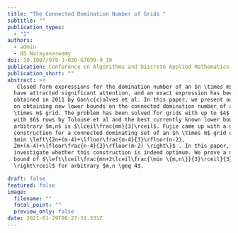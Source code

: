 ```yaml
---
title: "The Connected Domination Number of Grids "
subtitle: ""
publication_types:
  - "1"
authors:
  - admin
  - NS Narayanaswamy
doi: 10.1007/978-3-030-67899-9_19
publication: Conference on Algorithms and Discrete Applied Mathematics, 2021
publication_short: ""
abstract: >+
   Closed form expressions for the domination number of an $n \times m$ grid
  have attracted significant attention, and an exact expression has been
  obtained in 2011 by Gon\c{c}alves et al. In this paper, we present our results
  on obtaining new lower bounds on the connected domination number of an $n
  \times m$ grid. The problem has been solved for grids with up to $4$ rows and
  with $6$ rows by Tolouse et al and the best currently known lower bound for
  arbitrary $m,n$ is $\lceil\frac{mn}{3}\rceil$. Fujie came up with a general
  construction for a connected dominating set of an $n \times m$ grid of size
  $min \left\{2n+(m-4)+\lfloor\frac{m-4}{3}\rfloor(n-2),
  2m+(n-4)+\lfloor\frac{n-4}{3}\rfloor(m-2) \right\}$ . In this paper, we
  investigate whether this construction is indeed optimum. We prove a new lower
  bound of $\left\lceil\frac{mn+2\lceil\frac{\min \{m,n\}}{3}\rceil}{3}
  \right\rceil$ for arbitrary $m,n \geq 4$.

draft: false
featured: false
image:
  filename: ""
  focal_point: ""
  preview_only: false
date: 2021-01-29T00:27:31.331Z
---
```

